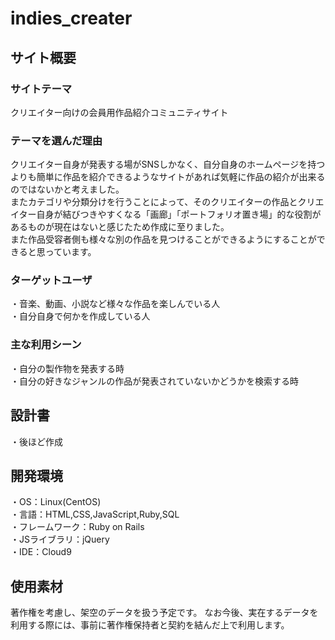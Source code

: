 # indies_creater
## サイト概要
### サイトテーマ
クリエイター向けの会員用作品紹介コミュニティサイト

### テーマを選んだ理由
クリエイター自身が発表する場がSNSしかなく、自分自身のホームページを持つよりも簡単に作品を紹介できるようなサイトがあれば気軽に作品の紹介が出来るのではないかと考えました。</br>
またカテゴリや分類分けを行うことによって、そのクリエイターの作品とクリエイター自身が結びつきやすくなる「画廊」「ポートフォリオ置き場」的な役割があるものが現在はないと感じたため作成に至りました。</br>
また作品受容者側も様々な別の作品を見つけることができるようにすることができると思っています。

### ターゲットユーザ
・音楽、動画、小説など様々な作品を楽しんでいる人</br>
・自分自身で何かを作成している人
​
### 主な利用シーン
・自分の製作物を発表する時</br>
・自分の好きなジャンルの作品が発表されていないかどうかを検索する時
​
## 設計書
・後ほど作成
​
## 開発環境
・OS：Linux(CentOS)</br>
・言語：HTML,CSS,JavaScript,Ruby,SQL</br>
・フレームワーク：Ruby on Rails</br>
・JSライブラリ：jQuery</br>
・IDE：Cloud9
​
## 使用素材
著作権を考慮し、架空のデータを扱う予定です。
なお今後、実在するデータを利用する際には、事前に著作権保持者と契約を結んだ上で利用します。